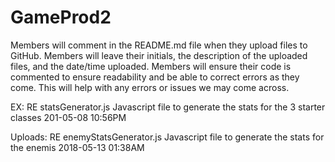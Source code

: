 # GameProd2

Members will comment in the README.md file when they upload files to GitHub.
Members will leave their initials, the description of the uploaded files, and the date/time uploaded.
Members will ensure their code is commented to ensure readability and be able to correct errors as they come.
This will help with any errors or issues we may come across.

EX:
RE  statsGenerator.js   Javascript file to generate the stats for the 3 starter classes   201-05-08 10:56PM



Uploads:
RE  enemyStatsGenerator.js   Javascript file to generate the stats for the enemis         2018-05-13 01:38AM
                                


